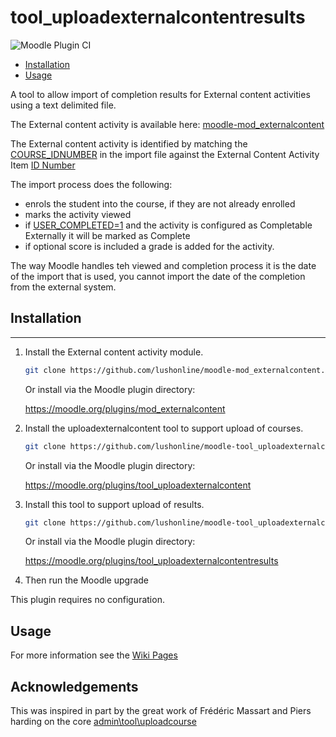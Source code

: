 # tool_uploadexternalcontentresults
![Moodle Plugin CI](https://github.com/lushonline/moodle-tool_uploadexternalcontentresults/workflows/Moodle%20Plugin%20CI/badge.svg?branch=master)


- [Installation](#installation)
- [Usage](#usage)

A tool to allow import of completion results for External content activities using a text delimited file.

The External content activity is available here:
[moodle-mod_externalcontent](https://github.com/lushonline/moodle-mod_externalcontent)

The External content activity is identified by matching the [COURSE_IDNUMBER](https://github.com/lushonline/moodle-tool_uploadexternalcontentresults/wiki/Format-of-Import-File) in the import file against the External Content Activity Item [ID Number](https://docs.moodle.org/310/en/Common_module_settings#ID_number) 

The import process does the following:
- enrols the student into the course, if they are not already enrolled
- marks the activity viewed
- if [USER_COMPLETED=1](https://github.com/lushonline/moodle-tool_uploadexternalcontentresults/wiki/Format-of-Import-File) and the activity is configured as Completable Externally it will be marked as Complete
- if optional score is included a grade is added for the activity.

The way Moodle handles teh viewed and completion process it is the date of the import that is used, you cannot import the date of the completion from the external system.


## Installation

---
1. Install the External content activity module.

   ```sh
   git clone https://github.com/lushonline/moodle-mod_externalcontent.git mod/externalcontent
   ```

   Or install via the Moodle plugin directory:

   https://moodle.org/plugins/mod_externalcontent

2. Install the uploadexternalcontent tool to support upload of courses.

   ```sh
   git clone https://github.com/lushonline/moodle-tool_uploadexternalcontent.git admin/tool/uploadexternalcontent
   ```

   Or install via the Moodle plugin directory:

   https://moodle.org/plugins/tool_uploadexternalcontent

3. Install this tool to support upload of results.

   ```sh
   git clone https://github.com/lushonline/moodle-tool_uploadexternalcontentresults.git admin/tool/uploadexternalcontentresults
   ```

   Or install via the Moodle plugin directory:
     
    https://moodle.org/plugins/tool_uploadexternalcontentresults

4. Then run the Moodle upgrade

This plugin requires no configuration.

## Usage

For more information see the [Wiki Pages](https://github.com/lushonline/moodle-tool_uploadexternalcontentresults/wiki)

## Acknowledgements

This was inspired in part by the great work of Frédéric Massart and Piers harding on the core [admin\tool\uploadcourse](https://github.com/moodle/moodle/tree/master/admin/tool/uploadcourse)
